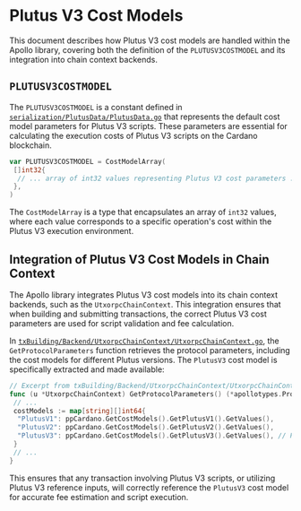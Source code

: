 # Plutus V3 Cost Models

This document describes how Plutus V3 cost models are handled within the Apollo library, covering both the definition of the `PLUTUSV3COSTMODEL` and its integration into chain context backends.

## `PLUTUSV3COSTMODEL`

The `PLUTUSV3COSTMODEL` is a constant defined in [`serialization/PlutusData/PlutusData.go`](serialization/PlutusData/PlutusData.go) that represents the default cost model parameters for Plutus V3 scripts. These parameters are essential for calculating the execution costs of Plutus V3 scripts on the Cardano blockchain.

```go
var PLUTUSV3COSTMODEL = CostModelArray(
 []int32{
  // ... array of int32 values representing Plutus V3 cost parameters ...
 },
)
```

The `CostModelArray` is a type that encapsulates an array of `int32` values, where each value corresponds to a specific operation's cost within the Plutus V3 execution environment.

## Integration of Plutus V3 Cost Models in Chain Context

The Apollo library integrates Plutus V3 cost models into its chain context backends, such as the `UtxorpcChainContext`. This integration ensures that when building and submitting transactions, the correct Plutus V3 cost parameters are used for script validation and fee calculation.

In [`txBuilding/Backend/UtxorpcChainContext/UtxorpcChainContext.go`](txBuilding/Backend/UtxorpcChainContext/UtxorpcChainContext.go), the `GetProtocolParameters` function retrieves the protocol parameters, including the cost models for different Plutus versions. The `PlutusV3` cost model is specifically extracted and made available:

```go
// Excerpt from txBuilding/Backend/UtxorpcChainContext/UtxorpcChainContext.go
func (u *UtxorpcChainContext) GetProtocolParameters() (*apollotypes.ProtocolParameters, error) {
 // ...
 costModels := map[string][]int64{
  "PlutusV1": ppCardano.GetCostModels().GetPlutusV1().GetValues(),
  "PlutusV2": ppCardano.GetCostModels().GetPlutusV2().GetValues(),
  "PlutusV3": ppCardano.GetCostModels().GetPlutusV3().GetValues(), // Plutus V3 cost model
 }
 // ...
}
```

This ensures that any transaction involving Plutus V3 scripts, or utilizing Plutus V3 reference inputs, will correctly reference the `PlutusV3` cost model for accurate fee estimation and script execution.
